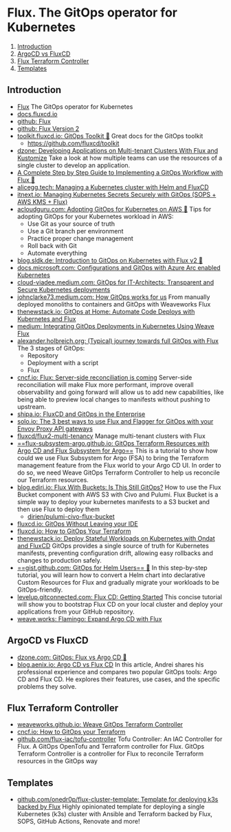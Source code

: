 # Flux. The GitOps operator for Kubernetes

1. [Introduction](#introduction)
2. [ArgoCD vs FluxCD](#argocd-vs-fluxcd)
3. [Flux Terraform Controller](#flux-terraform-controller)
4. [Templates](#templates)

## Introduction

- [Flux](https://fluxcd.io/) The GitOps operator for Kubernetes
- [docs.fluxcd.io](https://docs.fluxcd.io/)
- [github: Flux](https://github.com/fluxcd/flux)
- [github: Flux Version 2](https://github.com/fluxcd/flux2)
- [toolkit.fluxcd.io: GitOps Toolkit 🌟](https://toolkit.fluxcd.io/) Great docs for the GitOps toolkit
    - https://github.com/fluxcd/toolkit
- [dzone: Developing Applications on Multi-tenant Clusters With Flux and Kustomize](https://dzone.com/articles/developing-applications-on-multitenant-clusters-wi) Take a look at how multiple teams can use the resources of a single cluster to develop an application.
- [A Complete Step by Step Guide to Implementing a GitOps Workflow with Flux 🌟](https://managedkube.com/gitops/flux/weaveworks/guide/tutorial/2020/05/01/a-complete-step-by-step-guide-to-implementing-a-gitops-workflow-with-flux.html)
- [alicegg.tech: Managing a Kubernetes cluster with Helm and FluxCD](https://alicegg.tech/2020/11/09/helm.html)
- [itnext.io: Managing Kubernetes Secrets Securely with GitOps (SOPS + AWS KMS + Flux)](https://itnext.io/managing-kubernetes-secrets-securely-with-gitops-b8174b4f4d30)
- [acloudguru.com: Adopting GitOps for Kubernetes on AWS 🌟](https://acloudguru.com/blog/engineering/adopting-gitops-for-kubernetes-on-aws?utm_source=linkedin&utm_medium=social&utm_campaign=kubernetesblog) Tips for adopting GitOps for your Kubernetes workload in AWS:
    - Use Git as your source of truth
    - Use a Git branch per environment
    - Practice proper change management
    - Roll back with Git
    - Automate everything
- [blog.sldk.de: Introduction to GitOps on Kubernetes with Flux v2 🌟](https://blog.sldk.de/2021/02/introduction-to-gitops-on-kubernetes-with-flux-v2/)
- [docs.microsoft.com: Configurations and GitOps with Azure Arc enabled Kubernetes](https://docs.microsoft.com/en-us/azure/azure-arc/kubernetes/conceptual-configurations)
- [cloud-viadee.medium.com: GitOps for IT-Architects: Transparent and Secure Kubernetes deployments](https://cloud-viadee.medium.com/gitops-for-it-architects-6312e7822819)
- [johnclarke73.medium.com: How GitOps works for us](https://johnclarke73.medium.com/our-continuous-delivery-journey-11d86dd68a49) From manually deployed monoliths to containers and GitOps with Weaveworks Flux
- [thenewstack.io: GitOps at Home: Automate Code Deploys with Kubernetes and Flux](https://thenewstack.io/gitops-at-home-automate-code-deploys-with-kubernetes-and-flux/)
- [medium: Integrating GitOps Deployments in Kubernetes Using Weave Flux](https://medium.com/contino-engineering/integrating-gitops-deployments-in-kubernetes-using-weave-flux-9a617ea17684)
- [alexander.holbreich.org: (Typical) journey towards full GitOps with Flux](https://alexander.holbreich.org/gitops-journey) The 3 stages of GitOps:
    - Repository
    - Deployment with a script
    - Flux
- [cncf.io: Flux: Server-side reconciliation is coming](https://www.cncf.io/blog/2021/10/07/server-side-reconciliation-is-coming/) Server-side reconciliation will make Flux more performant, improve overall observability and going forward will allow us to add new capabilities, like being able to preview local changes to manifests without pushing to upstream.
- [shipa.io: FluxCD and GitOps in the Enterprise](https://shipa.io/2021/10/fluxcd-and-gitops-in-the-enterprise/)
- [solo.io: The 3 best ways to use Flux and Flagger for GitOps with your Envoy Proxy API gateways](https://www.solo.io/blog/the-3-best-ways-to-use-flux-and-flagger-for-gitops-with-your-envoy-proxy-api-gateways)
- [fluxcd/flux2-multi-tenancy](https://github.com/fluxcd/flux2-multi-tenancy) Manage multi-tenant clusters with Flux
- [==flux-subsystem-argo.github.io: GitOps Terraform Resources with Argo CD and Flux Subsystem for Argo==](https://flux-subsystem-argo.github.io/website/tutorials/terraform/) This is a tutorial to show how could we use Flux Subsystem for Argo (FSA) to bring the Terraform management feature from the Flux world to your Argo CD UI. In order to do so, we need Weave GitOps Terraform Controller to help us reconcile our Terraform resources.
- [blog.ediri.io: Flux With Buckets: Is This Still GitOps?](https://blog.ediri.io/flux-with-buckets-is-this-still-gitops) How to use the Flux Bucket component with AWS S3 with Civo and Pulumi. Flux Bucket is a simple way to deploy your kubernetes manifests to a S3 bucket and then use Flux to deploy them
    - [dirien/pulumi-civo-flux-bucket](https://github.com/dirien/pulumi-civo-flux-bucket)
- [fluxcd.io: GitOps Without Leaving your IDE](https://fluxcd.io/blog/2022/09/gitops-without-leaving-your-ide/)
- [fluxcd.io: How to GitOps Your Terraform](https://fluxcd.io/blog/2022/09/how-to-gitops-your-terraform/)
- [thenewstack.io: Deploy Stateful Workloads on Kubernetes with Ondat and FluxCD](https://thenewstack.io/deploy-stateful-workloads-on-kubernetes-with-ondat-and-fluxcd/) GitOps provides a single source of truth for Kubernetes manifests, preventing configuration drift, allowing easy rollbacks and changes to production safely.
- [==gist.github.com: GitOps for Helm Users== 🌟](https://gist.github.com/scottrigby/a1a42c3292ec7899837c578ffdaaf92a) In this step-by-step tutorial, you will learn how to convert a Helm chart into declarative Custom Resources for Flux and gradually migrate your workloads to be GitOps-friendly.
- [levelup.gitconnected.com: Flux CD: Getting Started](https://levelup.gitconnected.com/flux-cd-getting-started-1a06671d718f) This concise tutorial will show you to bootstrap Flux CD on your local cluster and deploy your applications from your GitHub repository.
- [weave.works: Flamingo: Expand Argo CD with Flux](https://www.weave.works/blog/flamingo-expand-argo-cd-with-flux)

## ArgoCD vs FluxCD

- [dzone.com: GitOps: Flux vs Argo CD 🌟](https://dzone.com/articles/gitops-flux-vs-argo-cd)
- [blog.aenix.io: Argo CD vs Flux CD](https://blog.aenix.io/argo-cd-vs-flux-cd-7b1d67a246ca) In this article, Andrei shares his professional experience and compares two popular GitOps tools: Argo CD and Flux CD. He explores their features, use cases, and the specific problems they solve.

## Flux Terraform Controller

- [weaveworks.github.io: Weave GitOps Terraform Controller](https://weaveworks.github.io/tf-controller/)
- [cncf.io: How to GitOps your Terraform](https://www.cncf.io/blog/2022/09/30/how-to-gitops-your-terraform/)
- [github.com/flux-iac/tofu-controller](https://github.com/flux-iac/tofu-controller) Tofu Controller: An IAC Controller for Flux. A GitOps OpenTofu and Terraform controller for Flux. GitOps Terraform Controller is a controller for Flux to reconcile Terraform resources in the GitOps way

## Templates

- [github.com/onedr0p/flux-cluster-template: Template for deploying k3s backed by Flux](https://github.com/onedr0p/flux-cluster-template) Highly opinionated template for deploying a single Kubernetes (k3s) cluster with Ansible and Terraform backed by Flux, SOPS, GitHub Actions, Renovate and more!
